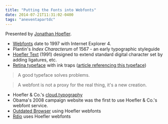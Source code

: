 ```yaml
---
title: "Putting the Fonts into Webfonts"
date: 2014-07-21T11:31:02-0400
tags: "aneventapartdc"
---
```


Presented by [Jonathan Hoefler](http://www.typography.com/).

- [Webfonts](http://en.wikipedia.org/wiki/Webfonts) date to 1997 with Internet Explorer 4.
- Plantin's _Index Characterum_ of 1567 - an early typographic styleguide
- [Hoefler Text](http://en.wikipedia.org/wiki/Hoefler_Text) (1991) designed to extend standard digital character set by adding ligatures, etc.
- [Retina typeface](http://designarchives.aiga.org/#/entries/%2Bid%3A440/_/detail/relevance/asc/0/7/440/retina-typeface-family/1) with ink traps ([article referencing this typeface](http://designmind.frogdesign.com/blog/calculated-errors-the-ink-trap.html))

> A good typeface solves problems.

> A webfont is not a proxy for the real thing, it's a new creation.

- Hoefler & Co.'s [cloud.typography](http://www.typography.com/cloud/welcome/)
- Obama's 2008 campaign website was the first to use Hoefler & Co.'s webfont service.
- [Outdated Browser](http://outdatedbrowser.com/) using Hoefler webfonts
- [Rdio](http://www.rdio.com/) uses Hoefler webfonts
